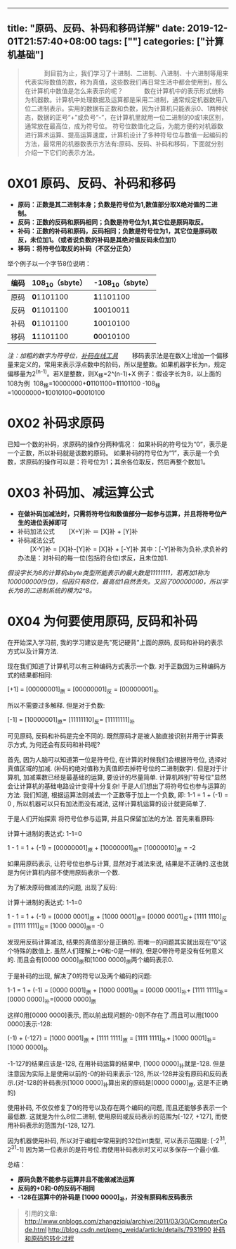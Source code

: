 ﻿
---
title: "原码、反码、补码和移码详解"
date: 2019-12-01T21:57:40+08:00
tags: [""]
categories: ["计算机基础"]
---

<!--more-->


>      到目前为止，我们学习了十进制、二进制、八进制、十六进制等用来代表实际数值的数，称为真值，这些数我们再日常生活中都会使用到，那么在计算机中数值是怎么来表示的呢？
>      数在计算机中的表示形式统称为机器数。计算机中处理数据及运算都是采用二进制，通常规定机器数用八位二进制表示。实用的数据有正数和负数，因为计算机只能表示0、1两种状态，数据的正号“+”或负号“-”，在计算机里就用一位二进制的0或1来区别，通常放在最高位，成为符号位。 符号位数值化之后，为能方便的对机器数进行算术运算、提高运算速度，计算机设计了多种符号位与数值一起编码的方法，最常用的机器数表示方法有:原码、反码、补码和移码，下面就分别介绍一下它们的表示方法。
#  0X01 原码、反码、补码和移码
+ **原码：正数是其二进制本身；负数是符号位为1,数值部分取X绝对值的二进制。**
+ **反码：正数的反码和原码相同；负数是符号位为1,其它位是原码取反。**
+ **补码：正数的补码和原码，反码相同；负数是符号位为1，其它位是原码取反，未位加1。（或者说负数的补码是其绝对值反码未位加1）**
+ **移码：将符号位取反的补码（不区分正负）**

举个例子以一个字节8位说明：  

|编码|108<sub>10</sub>（sbyte）|-108<sub>10</sub>（sbyte）|
|-|-|-|
|原码|**0**1101100|**1**1101100|
|反码|**0**1101100|**1**0010011|
|补码|**0**1101100|**1**0010100|
|移码|**1**1101100|**0**0010100|
*注：加粗的数字为符号位，[补码在线工具](http://www.99cankao.com/numbers/twos-complement.php)*
  移码表示法是在数X上增加一个偏移量来定义的，常用来表示浮点数中的阶码，所以是整数。如果机器字长为n，规定偏移量为2<sup>(n-1)</sup>。若X是整数，则X<sub>移</sub>=2^(n-1)+X
例子：假设字长为8，以上面的108为例
 108<sub>移</sub>=10000000+**0**1101100=**1**1101100
-108<sub>移</sub>=10000000+**1**0010100=**0**0010100

# 0X02 补码求原码
已知一个数的补码，求原码的操作分两种情况：
 如果补码的符号位为“0”，表示是一个正数，所以补码就是该数的原码。
如果补码的符号位为“1”，表示是一个负数，求原码的操作可以是：符号位为1；其余各位取反，然后再整个数加1。

# 0X03 补码加、减运算公式
+ **在做补码加减法时，只需将符号位和数值部分一起参与运算，并且将符号位产生的进位丢掉即可**
+  补码加法公式
  [X+Y]补 ＝ [X]补 + [Y]补
+   补码减法公式  
  [X-Y]补 =  [X]补-[Y]补 = [X]补 + [-Y]补
其中：[-Y]补称为负补,求负补的办法是：对补码的每一位(包括符合位)求反，且未位加1.

*假设字长为8的计算机sbyte类型所能表示的最大数是11111111，若再加1称为100000000(9位)，但因只有8位，最高位1自然丢失。又回了00000000，所以字长为8的二进制系统的模为2^8。*

# 0X04 为何要使用原码, 反码和补码
在开始深入学习前, 我的学习建议是先"死记硬背"上面的原码, 反码和补码的表示方式以及计算方法.

现在我们知道了计算机可以有三种编码方式表示一个数. 对于正数因为三种编码方式的结果都相同:

[+1] = [00000001]<sub>原</sub> = [00000001]<sub>反</sub> = [00000001]<sub>补</sub>

所以不需要过多解释. 但是对于负数:

[-1] = [10000001]<sub>原</sub>= [11111110]<sub>反</sub>= [11111111]<sub>补</sub>

可见原码, 反码和补码是完全不同的. 既然原码才是被人脑直接识别并用于计算表示方式, 为何还会有反码和补码呢?

首先, 因为人脑可以知道第一位是符号位, 在计算的时候我们会根据符号位, 选择对真值区域的加减. (补码的绝对值称为真值即去掉符号位的二进制数字). 但是对于计算机, 加减乘数已经是最基础的运算, 要设计的尽量简单. 计算机辨别"符号位"显然会让计算机的基础电路设计变得十分复杂! 于是人们想出了将符号位也参与运算的方法. 我们知道, 根据运算法则减去一个正数等于加上一个负数, 即: 1-1 = 1 + (-1) = 0 , 所以机器可以只有加法而没有减法, 这样计算机运算的设计就更简单了.

于是人们开始探索 将符号位参与运算, 并且只保留加法的方法. 首先来看原码:

计算十进制的表达式: 1-1=0

1 - 1 = 1 + (-1) = [00000001]<sub>原</sub> + [10000001]<sub>原</sub>= [10000010]<sub>原</sub> = -2

如果用原码表示, 让符号位也参与计算, 显然对于减法来说, 结果是不正确的.这也就是为何计算机内部不使用原码表示一个数.

为了解决原码做减法的问题, 出现了反码:

计算十进制的表达式: 1-1=0

1 - 1 = 1 + (-1) = [0000 0001]<sub>原</sub> + [1000 0001]<sub>原</sub>= [0000 0001]<sub>反</sub>+ [1111 1110]<sub>反</sub>= [1111 1111]<sub>反</sub>= [1000 0000]<sub>原</sub>= -0

发现用反码计算减法, 结果的真值部分是正确的. 而唯一的问题其实就出现在"0"这个特殊的数值上. 虽然人们理解上+0和-0是一样的, 但是0带符号是没有任何意义的. 而且会有[0000 0000]<sub>原</sub>和[1000 0000]<sub>原</sub>两个编码表示0.

于是补码的出现, 解决了0的符号以及两个编码的问题:

1-1 = 1 + (-1) = [0000 0001]<sub>原</sub> + [1000 0001]<sub>原</sub> = [0000 0001]<sub>补</sub>+ [1111 1111]<sub>补</sub>= [0000 0000]<sub>补</sub>=[0000 0000]<sub>原</sub>

这样0用[0000 0000]表示, 而以前出现问题的-0则不存在了.而且可以用[1000 0000]表示-128:

(-1) + (-127) = [1000 0001]<sub>原</sub> + [1111 1111]<sub>原</sub> = [1111 1111]<sub>补</sub>+ [1000 0001]<sub>补</sub>= [1000 0000]<sub>补</sub>

-1-127的结果应该是-128, 在用补码运算的结果中, [1000 0000]<sub>补</sub>就是-128. 但是注意因为实际上是使用以前的-0的补码来表示-128, 所以-128并没有原码和反码表示.(对-128的补码表示[1000 0000]<sub>补</sub>算出来的原码是[0000 0000]<sub>原</sub>, 这是不正确的)

使用补码, 不仅仅修复了0的符号以及存在两个编码的问题, 而且还能够多表示一个最低数. 这就是为什么8位二进制, 使用原码或反码表示的范围为[-127, +127], 而使用补码表示的范围为[-128, 127].

因为机器使用补码, 所以对于编程中常用到的32位int类型, 可以表示范围是: [-2<sup>31</sup>, 2<sup>31</sup>-1] 因为第一位表示的是符号位.而使用补码表示时又可以多保存一个最小值.

总结：
+ **原码负数不能参与运算并且不能做减法运算**
+ **反码的+0和-0的反码不相同**
+ **-128在运算中的补码是 [1000 0000]<sub>补</sub>，并没有原码和反码表示**

> 引用的文章: 
> http://www.cnblogs.com/zhangziqiu/archive/2011/03/30/ComputerCode.html
> http://blog.csdn.net/peng_weida/article/details/7931990
>[补码和原码的转化过程](https://blog.csdn.net/q_l_s/article/details/54894897)
